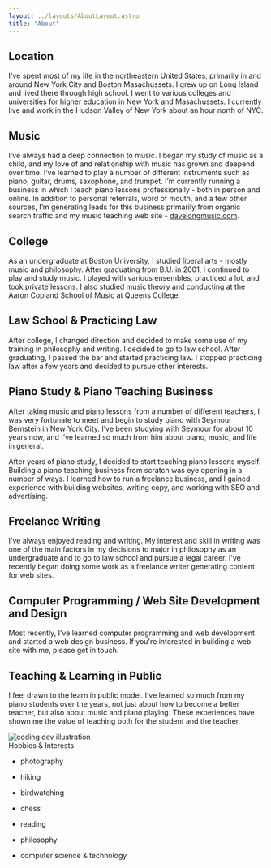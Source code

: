 ```yaml
---
layout: ../layouts/AboutLayout.astro
title: "About"
---
```


## Location

I've spent most of my life in the northeastern United States, primarily in and around New York City and Boston Masachussets.  I grew up on Long Island and lived there through high school.  I went to various colleges and universities for higher education in New York and Masachussets.  I currently live and work in the Hudson Valley of New York about an hour north of NYC.

## Music

I’ve always had a deep connection to music.  I began my study of music as a child, and my love of and relationship with music has grown and deepend over time.  I’ve learned to play a number of different instruments such as piano, guitar, drums, saxophone, and trumpet.  I’m currently running a business in which I teach piano lessons professionally - both in person and online.  In addition to personal referrals, word of mouth, and a few other sources, I’m generating leads for this business primarily from organic search traffic and my music teaching web site - [davelongmusic.com](davelongmusic.com "Professional piano lessons and music instruction").

## College

As an undergraduate at Boston University, I studied liberal arts - mostly music and philosophy.  After graduating from B.U. in 2001, I continued to play and study music.  I played with various ensembles, practiced a lot, and took private lessons.  I also studied music theory and conducting at the Aaron Copland School of Music at Queens College.

## Law School & Practicing Law

After college, I changed direction and decided to make some use of my training in philosophy and writing.  I decided to go to law school.  After graduating, I passed the bar and started practicing law.  I stopped practicing law after a few years and decided to pursue other interests.

## Piano Study & Piano Teaching Business

After taking music and piano lessons from a number of different teachers, I was very fortunate to meet and begin to study piano with Seymour Bernstein in New York City.  I’ve been studying with Seymour for about 10 years now, and I’ve learned so much from him about piano, music, and life in general.  

After years of piano study, I decided to start teaching piano lessons myself.  Building a piano teaching business from scratch was eye opening in a number of ways.  I learned how to run a freelance business, and I gained experience with building websites, writing copy, and working with SEO and advertising.

## Freelance Writing

I've always enjoyed reading and writing.  My interest and skill in writing was one of the main factors in my decisions to major in philosophy as an undergraduate and to go to law school and pursue a legal career.  I've recently began doing some work as a freelance writer generating content for web sites.

## Computer Programming / Web Site Development and Design  

Most recently, I’ve learned computer programming and web development and started a web design business.  If you're interested in building a web site with me, please get in touch.

## Teaching & Learning in Public

I feel drawn to the learn in public model.  I’ve learned so much from my piano students over the years, not just about how to become a better teacher, but also about music and piano playing.  These experiences have shown me the value of teaching both for the student and the teacher.  

<div>
  <img src="/assets/dev.svg" class="sm:w-1/2 mx-auto" alt="coding dev illustration">
</div

## Hobbies & Interests

- photography

- hiking
- birdwatching
- chess
- reading
- philosophy

- computer science & technology
